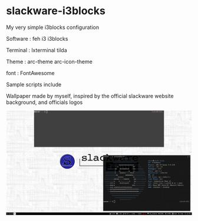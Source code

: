 # slackware-i3blocks
My very simple i3blocks configuration

Software : feh i3 i3blocks

Terminal : lxterminal tilda

Theme : arc-theme arc-icon-theme

font : FontAwesome

Sample scripts include

Wallpaper made by myself, inspired by the official slackware website background, and officials logos


![screenshot](screenshot2.png?raw=true "Screenshot")

